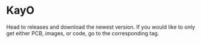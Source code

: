 # KayO
Head to releases and download the newest version.
If you would like to only get either PCB, images, or code, go to the corresponding tag.
